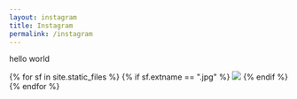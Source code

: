 ```yaml
---
layout: instagram
title: Instagram
permalink: /instagram
---
```

hello world

<div class="gallery2">
{% for sf in site.static_files %}
{% if sf.extname == ".jpg" %}
<a href="/{{ sf.basename }}"><img src="..{{ sf.path }}"></a>
{% endif %}
{% endfor %}
</div>